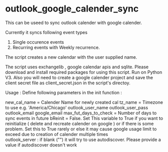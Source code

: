# outlook_google_calender_sync

This can be useed to sync outlook calender with google calender.


Currently it syncs following event types

  1. Single occurence events
  2. Recurring events with Weekly recurrence.

The script creates a new calendar with the user supplied name.

The script uses exchangelib , google calendar apis and sqlite. Please download and install required packages for using this script.
Run on Python V3. Also you will need to create a google calender project and save the client secret file as client_secret.json
in the script's directoy.

Usage : Define following parameters in the init function :


  new_cal_name = Calender Name for newly created cal
  tz_name = Timezone to use e.g. 'America/Chicago'
  outlook_user_name
  outlook_user_pass
  outlook_email
  google_email
  max_fut_days_to_check = Number of days to sync events in future
  bReinit = False. Set This variable to True if you want to reinitialize ( delete and recreate calender on google ) or if there is some problem.
             Set this to True rarely or else it may cause google usage limit to exceed due to creation of calender multiple times   
  outlook_server : if blank ("") it will try to use autodiscover. Please provide a value if autodiscover  doesn't work
